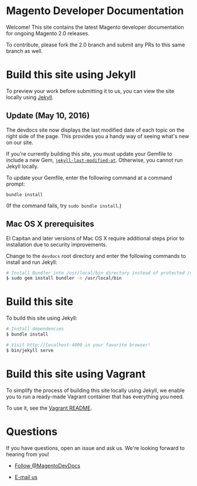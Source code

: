 # Magento Developer Documentation

Welcome! This site contains the latest Magento developer documentation for ongoing Magento 2.0 releases.

To contribute, please fork the 2.0 branch and submit any PRs to this same branch as well.

# Build this site using Jekyll
To preview your work before submitting it to us, you can view the site locally using [Jekyll][jekyll].

## Update (May 10, 2016)
The devdocs site now displays the last modified date of each topic on the right side of the page. This provides you a handy way of seeing what's new on our site.

If you're currently building this site, you must update your Gemfile to include a new Gem, [`jekyll-last-modified-at`][jekyll-last-modified-at]. Otherwise, you cannot run Jekyll locally.

To update your Gemfile, enter the following command at a command prompt:

	bundle install

(If the command fails, try `sudo bundle install`.) 

## Mac OS X prerequisites

El Capitan and later versions of Mac OS X require additional steps prior to installation due to security improvements.

Change to the `devdocs` root directory and enter the following commands to install and run Jekyll:

```bash
# Install Bundler into /usr/local/bin directory instead of protected /usr/bin
$ sudo gem install bundler -n /usr/local/bin
```

# Build this site

To build this site using Jekyll:

```bash
# Install dependencies
$ bundle install

# Visit http://localhost:4000 in your favorite browser!
$ bin/jekyll serve
```

# Build this site using Vagrant
To simplify the process of building this site locally using Jekyll, we enable you to run a ready-made Vagrant container that has everything you need.

To use it, see the [Vagrant README](vagrant/README.md).


# Questions
If you have questions, open an issue and ask us. We're looking forward to hearing from you!

*	[Follow @MagentoDevDocs][twitter]

*	[E-mail us][e-mail]


<!-- LINK DEFINITIONS -->

[jekyll]: https://jekyllrb.com
[jekyll-last-modified-at]: https://rubygems.org/gems/jekyll-last-modified-at
[twitter]: https://twitter.com/MagentoDevDocs
[e-mail]: mailto:DL-Magento-Doc-Feedback@magento.com

